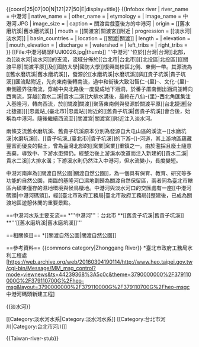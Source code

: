 {{coord|25|07|00|N|121|27|50|E|display=title}} 
{{Infobox river
| river_name = 中港河
| native_name =
| other_name =
| etymology =
| image_name = 中港河.JPG
| image_size = 
| caption    = 關渡宮戲臺後方的中港河
| origin     = [[舊水磨坑溪|舊水磨坑溪]]
| mouth      = [[關渡宮|關渡宮]]附近
| progression = [[淡水河|淡水河]]
| basin_countries =
| location   = [[關渡|關渡]]
| length     = 
| elevation  =
| mouth_elevation =
| discharge  =
| watershed  = 
| left_tribs =
| right_tribs =
}}
[[File:中港河碼頭FUJI0026.jpg|thumb]]
'''中港河'''位於[[台灣|台灣]]北部，為[[淡水河|淡水河]]的支流，流域分佈於[[台北市|台北市]][[北投區|北投區]][[關渡平原|關渡平原]]及[[國防大學|國防大學]]復興崗校區北側、東側一帶。其源流為[[舊水磨坑溪|舊水磨坑溪]]，發源於[[水磨坑溪|水磨坑溪]]與[[貴子坑溪|貴子坑溪]]匯流點附近，先向東南後轉南流，過中和街後大致沿智仁-{里}-、文化-{里}-東側邊界往南流，穿越中央北路後一度變成地下涵洞，於番子厝南側出涵洞並轉向西南流，穿越[[貴水二溪|貴水二溪]]大排水溝後，最終在八仙-{里}-西北角匯集注入基隆河，轉向西流，於[[關渡|關渡]]聚落東南側與發源於關渡平原[[台北捷運|台北捷運]][[忠義站_(臺北市)|忠義站]]附近的[[舊貴子坑溪|舊貴子坑溪]]會合後，始稱為中港河。隨後繼續西流至[[關渡宮|關渡宮]]附近注入淡水河。

兩條支流舊水磨坑溪、舊貴子坑溪原本分別為發源自大屯山區的溪流－[[水磨坑溪|水磨坑溪]]、[[貴子坑溪_(臺北市)|貴子坑溪]]的下游-{}-河道，其上游地區蘊藏豐富而優良的黏土，曾為臺灣北部的[[窯業|窯業]]重鎮之一。由於濫採且廢土隨意丟棄，導致中、下游水患頻仍。經整治後上游溪水改道而注入新建的[[貴水二溪|貴水二溪]]大排水溝；下游溪水則仍然注入中港河，但水流變小，長度變短。

中港河南岸為[[關渡自然公園|關渡自然公園]]，為一個具有保育、教育、研究等多功能的自然公園，南臨的基隆河口濕地劃歸為關渡自然保留區，兩者同為臺北市轄區內碩果僅存的濕地環境與候鳥棲地。中港河與淡水河口的交匯處有一座[[中港河碼頭|中港河碼頭]]，經[[臺北市政府工務局|臺北市政府工務局]]整建後，已成為關渡地區遊憩休閒的重要景點。

==中港河水系主要支流==
*'''中港河'''：台北市
**[[舊貴子坑溪|舊貴子坑溪]]
**'''[[舊水磨坑溪|舊水磨坑溪]]'''

==相關條目==
*[[關渡自然公園|關渡自然公園]]

==參考資料==
{{commons category|Zhonggang River}}
*臺北市政府工務局水利工程處[https://web.archive.org/web/20160304190114/http://www.heo.taipei.gov.tw/cgi-bin/Message/MM_msg_control?mode=viewnews&ts=44239368%3A5c0c&theme=3790000000%2F379110000G%2F379110700G%2Fheo-msg&layout=3790000000%2F379110000G%2F379110700G%2Fheo-msgc 中港河碼頭新建工程]

{{淡水河}}

[[Category:淡水河水系|Category:淡水河水系]]
[[Category:台北市河川|Category:台北市河川]]

{{Taiwan-river-stub}}